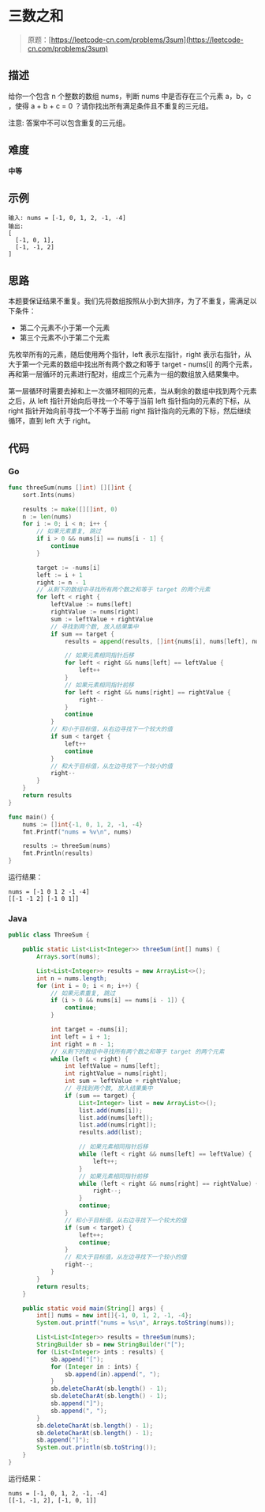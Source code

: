 # 三数之和

> 原题：[https://leetcode-cn.com/problems/3sum](https://leetcode-cn.com/problems/3sum)

## 描述

给你一个包含 n 个整数的数组 nums，判断 nums 中是否存在三个元素 a，b，c ，使得 a + b + c = 0 ？请你找出所有满足条件且不重复的三元组。

注意: 答案中不可以包含重复的三元组。

## 难度

**中等**

## 示例

```
输入: nums = [-1, 0, 1, 2, -1, -4]
输出:
[
  [-1, 0, 1],
  [-1, -1, 2]
]
```

## 思路

本题要保证结果不重复。我们先将数组按照从小到大排序，为了不重复，需满足以下条件：

* 第二个元素不小于第一个元素
* 第三个元素不小于第二个元素

先枚举所有的元素，随后使用两个指针，left 表示左指针，right 表示右指针，从大于第一个元素的数组中找出所有两个数之和等于 target - nums[i] 的两个元素，再和第一层循环的元素进行配对，组成三个元素为一组的数组放入结果集中。

第一层循环时需要去掉和上一次循环相同的元素，当从剩余的数组中找到两个元素之后，从 left 指针开始向后寻找一个不等于当前 left 指针指向的元素的下标，从 right 指针开始向前寻找一个不等于当前 right 指针指向的元素的下标，然后继续循环，直到 left 大于 right。

## 代码

### Go

```go
func threeSum(nums []int) [][]int {
    sort.Ints(nums)

    results := make([][]int, 0)
    n := len(nums)
    for i := 0; i < n; i++ {
        // 如果元素重复, 跳过
        if i > 0 && nums[i] == nums[i - 1] {
            continue
        }

        target := -nums[i]
        left := i + 1
        right := n - 1
        // 从剩下的数组中寻找所有两个数之和等于 target 的两个元素
        for left < right {
            leftValue := nums[left]
            rightValue := nums[right]
            sum := leftValue + rightValue
            // 寻找到两个数, 放入结果集中
            if sum == target {
                results = append(results, []int{nums[i], nums[left], nums[right]})

                // 如果元素相同指针后移
                for left < right && nums[left] == leftValue {
                    left++
                }
                // 如果元素相同指针前移
                for left < right && nums[right] == rightValue {
                    right--
                }
                continue
            }
            // 和小于目标值，从右边寻找下一个较大的值
            if sum < target {
                left++
                continue
            }
            // 和大于目标值，从左边寻找下一个较小的值
            right--
        }
    }
    return results
}
```

```go
func main() {
    nums := []int{-1, 0, 1, 2, -1, -4}
    fmt.Printf("nums = %v\n", nums)

    results := threeSum(nums)
    fmt.Println(results)
}
```

运行结果：

```
nums = [-1 0 1 2 -1 -4]
[[-1 -1 2] [-1 0 1]]
```

### Java

```java
public class ThreeSum {

    public static List<List<Integer>> threeSum(int[] nums) {
        Arrays.sort(nums);

        List<List<Integer>> results = new ArrayList<>();
        int n = nums.length;
        for (int i = 0; i < n; i++) {
            // 如果元素重复, 跳过
            if (i > 0 && nums[i] == nums[i - 1]) {
                continue;
            }

            int target = -nums[i];
            int left = i + 1;
            int right = n - 1;
            // 从剩下的数组中寻找所有两个数之和等于 target 的两个元素
            while (left < right) {
                int leftValue = nums[left];
                int rightValue = nums[right];
                int sum = leftValue + rightValue;
                // 寻找到两个数, 放入结果集中
                if (sum == target) {
                    List<Integer> list = new ArrayList<>();
                    list.add(nums[i]);
                    list.add(nums[left]);
                    list.add(nums[right]);
                    results.add(list);

                    // 如果元素相同指针后移
                    while (left < right && nums[left] == leftValue) {
                        left++;
                    }
                    // 如果元素相同指针前移
                    while (left < right && nums[right] == rightValue) {
                        right--;
                    }
                    continue;
                }
                // 和小于目标值，从右边寻找下一个较大的值
                if (sum < target) {
                    left++;
                    continue;
                }
                // 和大于目标值，从左边寻找下一个较小的值
                right--;
            }
        }
        return results;
    }

    public static void main(String[] args) {
        int[] nums = new int[]{-1, 0, 1, 2, -1, -4};
        System.out.printf("nums = %s\n", Arrays.toString(nums));

        List<List<Integer>> results = threeSum(nums);
        StringBuilder sb = new StringBuilder("[");
        for (List<Integer> ints : results) {
            sb.append("[");
            for (Integer in : ints) {
                sb.append(in).append(", ");
            }
            sb.deleteCharAt(sb.length() - 1);
            sb.deleteCharAt(sb.length() - 1);
            sb.append("]");
            sb.append(", ");
        }
        sb.deleteCharAt(sb.length() - 1);
        sb.deleteCharAt(sb.length() - 1);
        sb.append("]");
        System.out.println(sb.toString());
    }
}
```

运行结果：

```
nums = [-1, 0, 1, 2, -1, -4]
[[-1, -1, 2], [-1, 0, 1]]
```

